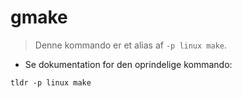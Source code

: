 # gmake

> Denne kommando er et alias af `-p linux make`.

- Se dokumentation for den oprindelige kommando:

`tldr -p linux make`
